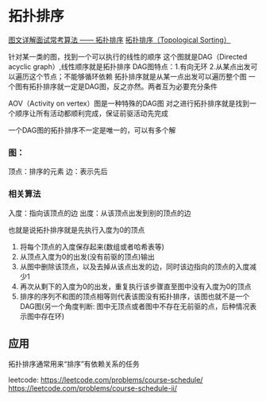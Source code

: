 # 拓扑排序
[图文详解面试常考算法 —— 拓扑排序](https://zhuanlan.zhihu.com/p/135094687)
[拓扑排序（Topological Sorting）](https://songlee24.github.io/2015/05/07/topological-sorting/)

针对某一类的图，找到一个可以执行的线性的顺序
这个图就是DAG（Directed acyclic graph）,线性顺序就是拓扑排序
DAG图特点：1.有向无环 2.从某点出发可以遍历这个节点；不能够循环依赖
拓扑排序就是从某一点出发可以遍历整个图
一个图有拓扑排序就一定是DAG图，反之亦然。两者互为必要充分条件


AOV（Activity on vertex）图是一种特殊的DAG图
对之进行拓扑排序就是找到一个顺序让所有活动都顺利完成，保证前驱活动先完成

一个DAG图的拓扑排序不一定是唯一的，可以有多个解

### 图：
顶点：排序的元素
边：表示先后

### 相关算法
入度：指向该顶点的边
出度：从该顶点出发到别的顶点的边

也就是说拓扑排序就是先执行入度为0的顶点
1. 将每个顶点的入度保存起来(数组或者哈希表等)
2. 从顶点入度为0的出发(没有前驱的顶点)输出
3. 从图中删除该顶点，以及去掉从该点出发的边，同时该边指向的顶点的入度减少1
3. 再次从剩下的入度为0的出发，重复执行该步骤直至图中没有入度为0的顶点
4. 排序的序列不和图的顶点相等则代表该图没有拓扑排序，该图也就不是一个DAG图(另一个角度判断: 图中无顶点或者图中不存在无前驱的点，后种情况表示图中存在环)

## 应用
拓扑排序通常用来“排序”有依赖关系的任务

leetcode: 
https://leetcode.com/problems/course-schedule/
https://leetcode.com/problems/course-schedule-ii/
